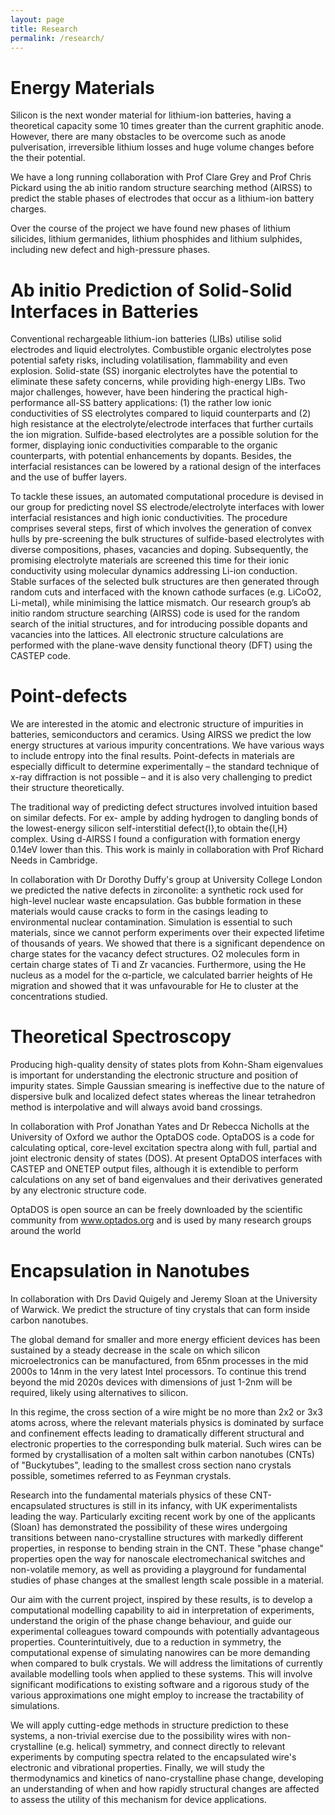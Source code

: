 ```yaml
---
layout: page
title: Research
permalink: /research/
---
```


# Energy Materials

Silicon is the next wonder material for lithium-ion batteries, having a theoretical capacity some 10 times greater than the current graphitic anode. However, there are many obstacles to be overcome such as anode pulverisation, irreversible lithium losses and huge volume changes before the their potential.

We have a long running collaboration with Prof Clare Grey and Prof Chris Pickard using the ab initio random structure searching method (AIRSS) to predict the stable phases of electrodes that occur as a lithium-ion battery charges.

Over the course of the project we have found new phases of lithium silicides, lithium germanides, lithium phosphides and lithium sulphides, including new defect and high-pressure phases.


# Ab initio Prediction of Solid-Solid Interfaces in Batteries

Conventional rechargeable lithium-ion batteries (LIBs) utilise solid electrodes and liquid electrolytes. Combustible organic electrolytes pose potential safety risks, including volatilisation, flammability and even explosion. Solid-state (SS) inorganic electrolytes have the potential to eliminate these safety concerns, while providing high-energy LIBs. Two major challenges, however, have been hindering the practical high-performance all-SS battery applications: (1) the rather low ionic conductivities of SS electrolytes compared to liquid counterparts and (2) high resistance at the electrolyte/electrode interfaces that further curtails the ion migration. Sulfide-based electrolytes are a possible solution for the former, displaying ionic conductivities comparable to the organic counterparts, with potential enhancements by dopants. Besides, the interfacial resistances can be lowered by a rational design of the interfaces and the use of buffer layers.

To tackle these issues, an automated computational procedure is devised in our group for predicting novel SS electrode/electrolyte interfaces with lower interfacial resistances and high ionic conductivities. The procedure comprises several steps, first of which involves the generation of convex hulls by pre-screening the bulk structures of sulfide-based electrolytes with diverse compositions, phases, vacancies and doping. Subsequently, the promising electrolyte materials are screened this time for their ionic conductivity using molecular dynamics addressing Li-ion conduction. Stable surfaces of the selected bulk structures are then generated through random cuts and interfaced with the known cathode surfaces (e.g. LiCoO2, Li-metal), while minimising the lattice mismatch. Our research group’s ab initio random structure searching (AIRSS) code is used for the random search of the initial structures, and for introducing possible dopants and vacancies into the lattices. All electronic structure calculations are performed with the plane-wave density functional theory (DFT) using the CASTEP code.


# Point-defects

We are interested in the atomic and electronic structure of impurities in batteries, semiconductors and ceramics. Using AIRSS we predict the low energy structures at various impurity concentrations. We have various ways to include entropy into the final results. Point-defects in materials are especially difficult to determine experimentally – the standard technique of x-ray diffraction is not possible – and it is also very challenging to predict their structure theoretically.

The traditional way of predicting defect structures involved intuition based on similar defects. For ex- ample by adding hydrogen to dangling bonds of the lowest-energy silicon self-interstitial defect{I},to obtain the{I,H} complex. Using d-AIRSS I found a configuration with formation energy 0.14eV lower than this. This work is mainly in collaboration with Prof Richard Needs in Cambridge.

In collaboration with Dr Dorothy Duffy's group at University College London we predicted the native defects in zirconolite: a synthetic rock used for high-level nuclear waste encapsulation. Gas bubble formation in these materials would cause cracks to form in the casings leading to environmental nuclear contamination. Simulation is essential to such materials, since we cannot perform experiments over their expected lifetime of thousands of years. We showed that there is a significant dependence on charge states for the vacancy defect structures. O2 molecules form in certain charge states of Ti and Zr vacancies. Furthermore, using the He nucleus as a model for the α-particle, we calculated barrier heights of He migration and showed that it was unfavourable for He to cluster at the concentrations studied.


# Theoretical Spectroscopy

Producing high-quality density of states plots from Kohn-Sham eigenvalues is important for understanding the electronic structure and position of impurity states. Simple Gaussian smearing is ineffective due to the nature of dispersive bulk and localized defect states whereas the linear tetrahedron method is interpolative and will always avoid band crossings.

In collaboration with Prof Jonathan Yates and Dr Rebecca Nicholls at the University of Oxford we author the OptaDOS code. OptaDOS is a code for calculating optical, core-level excitation spectra along with full, partial and joint electronic density of states (DOS). At present OptaDOS interfaces with CASTEP and ONETEP output files, although it is extendible to perform calculations on any set of band eigenvalues and their derivatives generated by any electronic structure code.

OptaDOS is open source an can be freely downloaded by the scientific community from www.optados.org and is used by many research groups around the world

# Encapsulation in Nanotubes

In collaboration with Drs David Quigely and Jeremy Sloan at the University of Warwick. We predict the structure of tiny crystals that can form inside carbon nanotubes.

The global demand for smaller and more energy efficient devices has been sustained by a steady decrease in the scale on which silicon microelectronics can be manufactured, from 65nm processes in the mid 2000s to 14nm in the very latest Intel processors. To continue this trend beyond the mid 2020s devices with dimensions of just 1-2nm will be required, likely using alternatives to silicon.

In this regime, the cross section of a wire might be no more than 2x2 or 3x3 atoms across, where the relevant materials physics is dominated by surface and confinement effects leading to dramatically different structural and electronic properties to the corresponding bulk material. Such wires can be formed by crystallisation of a molten salt within carbon nanotubes (CNTs) of "Buckytubes", leading to the smallest cross section nano crystals possible, sometimes referred to as Feynman crystals.

Research into the fundamental materials physics of these CNT-encapsulated structures is still in its infancy, with UK experimentalists leading the way. Particularly exciting recent work by one of the applicants (Sloan) has demonstrated the possibility of these wires undergoing transitions between nano-crystalline structures with markedly different properties, in response to bending strain in the CNT. These "phase change" properties open the way for nanoscale electromechanical switches and non-volatile memory, as well as providing a playground for fundamental studies of phase changes at the smallest length scale possible in a material.

Our aim with the current project, inspired by these results, is to develop a computational modelling capability to aid in interpretation of experiments, understand the origin of the phase change behaviour, and guide our experimental colleagues toward compounds with potentially advantageous properties. Counterintuitively, due to a reduction in symmetry, the computational expense of simulating nanowires can be more demanding when compared to bulk crystals. We will address the limitations of currently available modelling tools when applied to these systems. This will involve significant modifications to existing software and a rigorous study of the various approximations one might employ to increase the tractability of simulations.

We will apply cutting-edge methods in structure prediction to these systems, a non-trivial exercise due to the possibility wires with non-crystalline (e.g. helical) symmetry, and connect directly to relevant experiments by computing spectra related to the encapsulated wire's electronic and vibrational properties. Finally, we will study the thermodynamics and kinetics of nano-crystalline phase change, developing an understanding of when and how rapidly structural changes are affected to assess the utility of this mechanism for device applications.
